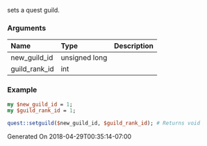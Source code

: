sets a quest guild.
### Arguments
**Name**|**Type**|**Description**
:---|:---|:---
new_guild_id|unsigned long|
guild_rank_id|int|

### Example

```perl
my $new_guild_id = 1;
my $guild_rank_id = 1;

quest::setguild($new_guild_id, $guild_rank_id); # Returns void
```


Generated On 2018-04-29T00:35:14-07:00